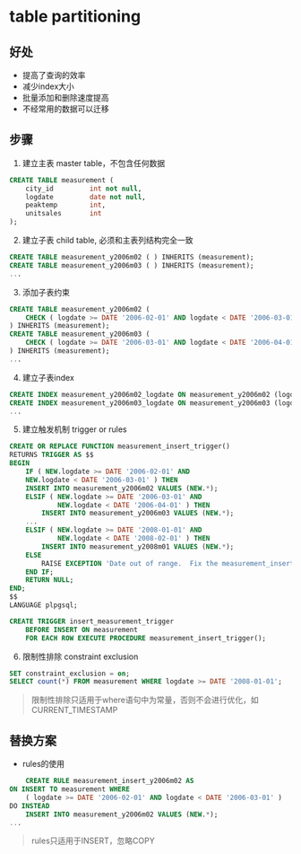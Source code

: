 # table partitioning

## 好处
- 提高了查询的效率
- 减少index大小
- 批量添加和删除速度提高
- 不经常用的数据可以迁移

## 步骤
1. 建立主表 master table，不包含任何数据
```sql
CREATE TABLE measurement (
    city_id         int not null,
    logdate         date not null,
    peaktemp        int,
    unitsales       int
);
```

2. 建立子表 child table, 必须和主表列结构完全一致
```sql
CREATE TABLE measurement_y2006m02 ( ) INHERITS (measurement);
CREATE TABLE measurement_y2006m03 ( ) INHERITS (measurement);
...
```
3. 添加子表约束
```sql
CREATE TABLE measurement_y2006m02 (
    CHECK ( logdate >= DATE '2006-02-01' AND logdate < DATE '2006-03-01' )
) INHERITS (measurement);
CREATE TABLE measurement_y2006m03 (
    CHECK ( logdate >= DATE '2006-03-01' AND logdate < DATE '2006-04-01' )
) INHERITS (measurement);
...
```
4. 建立子表index
```sql
CREATE INDEX measurement_y2006m02_logdate ON measurement_y2006m02 (logdate);
CREATE INDEX measurement_y2006m03_logdate ON measurement_y2006m03 (logdate);
...
```
5. 建立触发机制 trigger or rules
```sql
CREATE OR REPLACE FUNCTION measurement_insert_trigger()
RETURNS TRIGGER AS $$
BEGIN
    IF ( NEW.logdate >= DATE '2006-02-01' AND
    NEW.logdate < DATE '2006-03-01' ) THEN
    INSERT INTO measurement_y2006m02 VALUES (NEW.*);
    ELSIF ( NEW.logdate >= DATE '2006-03-01' AND
            NEW.logdate < DATE '2006-04-01' ) THEN
        INSERT INTO measurement_y2006m03 VALUES (NEW.*);
    ...
    ELSIF ( NEW.logdate >= DATE '2008-01-01' AND
            NEW.logdate < DATE '2008-02-01' ) THEN
        INSERT INTO measurement_y2008m01 VALUES (NEW.*);
    ELSE
        RAISE EXCEPTION 'Date out of range.  Fix the measurement_insert_trigger() function!';
    END IF;
    RETURN NULL;
END;
$$
LANGUAGE plpgsql;
```

```sql
CREATE TRIGGER insert_measurement_trigger
    BEFORE INSERT ON measurement
    FOR EACH ROW EXECUTE PROCEDURE measurement_insert_trigger();
```
6. 限制性排除 constraint exclusion
```sql
SET constraint_exclusion = on;
SELECT count(*) FROM measurement WHERE logdate >= DATE '2008-01-01';
```
> 限制性排除只适用于where语句中为常量，否则不会进行优化，如CURRENT_TIMESTAMP

## 替换方案
- rules的使用
```sql
    CREATE RULE measurement_insert_y2006m02 AS
ON INSERT TO measurement WHERE
    ( logdate >= DATE '2006-02-01' AND logdate < DATE '2006-03-01' )
DO INSTEAD
    INSERT INTO measurement_y2006m02 VALUES (NEW.*);
...
```
> rules只适用于INSERT，忽略COPY


